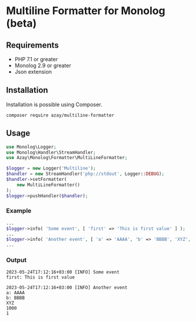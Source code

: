 # Multiline Formatter for Monolog (beta)

## Requirements

- PHP 7.1 or greater
- Monolog 2.9 or greater 
- Json extension

## Installation

Installation is possible using Composer.

```shell
composer require azay/multiline-formatter
```

## Usage
```php
use Monolog\Logger;
use Monolog\Handler\StreamHandler;
use Azay\Monolog\Formatter\MultiLineFormatter;

$logger = new Logger('Multiline');
$handler = new StreamHandler('php://stdout', Logger::DEBUG);
$handler->setFormatter(
    new MultiLineFormatter()
);
$logger->pushHandler($handler);

```

### Example
```php
...
$logger->info( 'Some event', [ 'first' => 'This is first value' ] );
...
$logger->info( 'Another event', [ 'a' => 'AAAA', 'b' => 'BBBB', 'XYZ', 1000, true ] );
...
```
### Output
```
2023-05-24T17:12:16+03:00 [INFO] Some event
first: This is first value

2023-05-24T17:12:16+03:00 [INFO] Another event
a: AAAA
b: BBBB
XYZ
1000
1

```